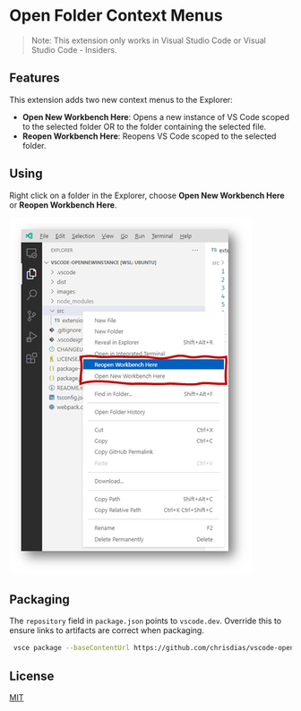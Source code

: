 # Open Folder Context Menus

> Note: This extension only works in Visual Studio Code or Visual Studio Code - Insiders.

## Features

This extension adds two new context menus to the Explorer:

* **Open New Workbench Here**: Opens a new instance of VS Code scoped to the selected folder OR to the folder containing the selected file.
* **Reopen Workbench Here**: Reopens VS Code scoped to the selected folder.

## Using

Right click on a folder in the Explorer, choose **Open New Workbench Here** or **Reopen Workbench Here**.

![Preview](images/preview.png)


## Packaging

The `repository` field in `package.json` points to `vscode.dev`. Override this to ensure links to artifacts are correct when packaging.

``` bash
 vsce package --baseContentUrl https://github.com/chrisdias/vscode-opennewinstance/blob/HEAD --baseImagesUrl https://github.com/chrisdias/vscode-opennewinstance/raw/HEAD
```

## License

[MIT](LICENSE.md)

